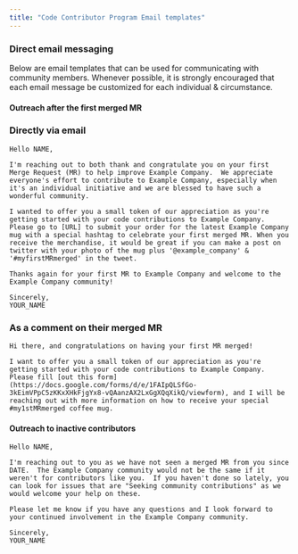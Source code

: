 ```yaml
---
title: "Code Contributor Program Email templates"
---
```


### Direct email messaging

Below are email templates that can be used for communicating with community members. Whenever possible, it is strongly encouraged that each email message be customized for each individual & circumstance.

#### Outreach after the first merged MR

### Directly via email

```text
Hello NAME,

I'm reaching out to both thank and congratulate you on your first Merge Request (MR) to help improve Example Company.  We appreciate everyone's effort to contribute to Example Company, especially when it's an individual initiative and we are blessed to have such a wonderful community.

I wanted to offer you a small token of our appreciation as you're getting started with your code contributions to Example Company. Please go to [URL] to submit your order for the latest Example Company mug with a special hashtag to celebrate your first merged MR. When you receive the merchandise, it would be great if you can make a post on twitter with your photo of the mug plus '@example_company' & '#myfirstMRmerged' in the tweet.

Thanks again for your first MR to Example Company and welcome to the Example Company community!

Sincerely,
YOUR_NAME
```

### As a comment on their merged MR

```text
Hi there, and congratulations on having your first MR merged!

I want to offer you a small token of our appreciation as you're getting started with your code contributions to Example Company. Please fill [out this form](https://docs.google.com/forms/d/e/1FAIpQLSfGo-3kEimVPpC5zKKxXHkFjgYx8-vQAanzAX2LxGgXQqXikQ/viewform), and I will be reaching out with more information on how to receive your special #my1stMRmerged coffee mug.

```

#### Outreach to inactive contributors

```text
Hello NAME,

I'm reaching out to you as we have not seen a merged MR from you since DATE.  The Example Company community would not be the same if it weren't for contributors like you.  If you haven't done so lately, you can look for issues that are "Seeking community contributions" as we would welcome your help on these.

Please let me know if you have any questions and I look forward to your continued involvement in the Example Company community.

Sincerely,
YOUR_NAME
```

